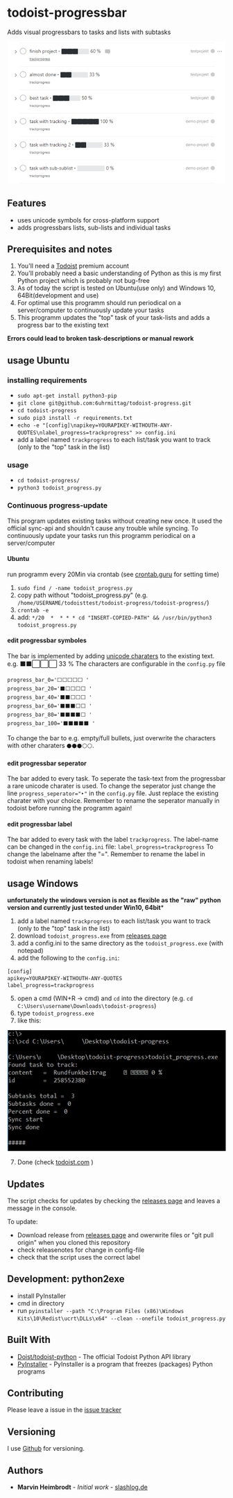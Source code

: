 # todoist-progressbar

Adds visual progressbars to tasks and lists with subtasks

![Demo iOS](docs/images/win-web-demo-list.PNG)

## Features
- uses unicode symbols for cross-platform support
- adds progressbars lists, sub-lists and individual tasks

## Prerequisites and notes
1. You'll need a [Todoist](https://todoist.com) premium account
2. You'll probably need a basic understanding of Python as this is my first Python project which is probably not bug-free
3. As of today the script is tested on Ubuntu(use only) and Windows 10, 64Bit(development and use)
4. For optimal use this programm should run periodical on a server/computer to continuously update your tasks
5. This programm updates the "top" task of your task-lists and adds a progress bar to the existing text

**Errors could lead to broken task-descriptions or manual rework**

## usage Ubuntu
### installing requirements
- `sudo apt-get install python3-pip`
- `git clone git@github.com:6uhrmittag/todoist-progress.git`
- `cd todoist-progress`
- `sudo pip3 install -r requirements.txt`
- `echo -e "[config]\napikey=YOURAPIKEY-WITHOUTH-ANY-QUOTES\nlabel_progress=trackprogress" >> config.ini`
-  add a label named `trackprogress` to each list/task you want to track (only to the "top" task in the list)
### usage
- `cd todoist-progress/`
- `python3 todoist_progress.py`

### Continuous progress-update
This program updates existing tasks without creating new once. It used the official sync-api and shouldn't cause any trouble while syncing.
To continuously update your tasks run this programm periodical on a server/computer

#### Ubuntu
run programm every 20Min via crontab
(see [crontab.guru](https://crontab.guru/) for setting time)

1. `sudo find / -name todoist_progress.py`
2. copy path without "todoist_progress.py" (e.g. `/home/USERNAME/todoisttest/todoist-progress/todoist-progress/`)
3. `crontab -e`
4. add: `*/20  *  * * * cd "INSERT-COPIED-PATH" && /usr/bin/python3 todoist_progress.py`

#### edit progressbar symboles
The bar is implemented by adding [unicode charaters](http://jrgraphix.net/r/Unicode/2600-26FF) to the existing text.
e.g.  ⬛⬛⬜⬜⬜ 33 %
The characters are configurable in the `config.py` file
```
progress_bar_0='⬜⬜⬜⬜⬜ '
progress_bar_20='⬛⬜⬜⬜⬜ '
progress_bar_40='⬛⬛⬜⬜⬜ '
progress_bar_60='⬛⬛⬛⬜⬜ '
progress_bar_80='⬛⬛⬛⬛⬜ '
progress_bar_100='⬛⬛⬛⬛⬛ '
```
To change the bar to e.g. empty/full bullets, just overwrite the characters with other charaters `⚫⚫⚫⚪⚪`.

#### edit progressbar seperator
The bar added to every task. To seperate the task-text from the progressbar a rare unicode charater is used.
To change the seperator just change the line `progress_seperator="‣"` in the `config.py` file. Just replace the existing charater with your choice. Remember to rename the seperator manually in todoist before running the programm again!

#### edit progressbar label
The bar added to every task with the label `trackprogress`.
The label-name can be changed in the `config.ini` file:
`label_progress=trackprogress`
To change the labelname after the "=".
Remember to rename the label in todoist when renaming labels!

## usage Windows
**unfortunately the windows version is not as flexible as the "raw" python version and currently just tested under Win10, 64bit***

1. add a label named `trackprogress` to each list/task you want to track (only to the "top" task in the list)
2. download `todoist_progress.exe` from [releases page](https://github.com/6uhrmittag/todoist-progressbar/releases)
3. add a config.ini to the same directory as the `todoist_progress.exe` (with notepad)
4. add the following to the `config.ini`:
```
[config]
apikey=YOURAPIKEY-WITHOUTH-ANY-QUOTES
label_progress=trackprogress
```
5. open a cmd (WIN+R -> cmd) and `cd` into the directory (e.g. `cd C:\Users\username\Downloads\todoist-progress`)
6. type `todoist_progress.exe` <enter>
7. like this:

![Demo output](docs/images/cmd-sample-run.PNG)

7. Done (check [todoist.com](https://todoist.com) )

## Updates
The script checks for updates by checking the [releases page](https://github.com/6uhrmittag/todoist-progressbar/releases) and leaves a message in the console.

To update: 
- Download release from [releases page](https://github.com/6uhrmittag/todoist-progressbar/releases) and owerwrite files or "git pull origin" when you cloned this repository
- check releasenotes for change in config-file
- check that the script uses the correct label

## Development: python2exe
- install PyInstaller
- cmd in directory
- run `pyinstaller --path "C:\Program Files (x86)\Windows Kits\10\Redist\ucrt\DLLs\x64" --clean --onefile todoist_progress.py`

## Built With

* [Doist/todoist-python](https://github.com/Doist/todoist-python) - The official Todoist Python API library
* [PyInstaller](https://www.pyinstaller.org) - PyInstaller is a program that freezes (packages) Python programs

## Contributing

Please leave a issue in the [issue tracker](https://github.com/6uhrmittag/todoist-progressbar/issues)

## Versioning

I use [Github](https://github.com/6uhrmittag/todoist-progressbar/) for versioning. 

## Authors

* **Marvin Heimbrodt** - *Initial work* - [slashlog.de](https://slashlog.de)
